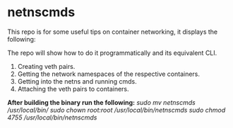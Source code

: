 # netnscmds

This repo is for some useful tips on container networking, it displays
the following:

The repo will show how to do it programmatically and its equivalent CLI.

1. Creating veth pairs.
2. Getting the network namespaces of the respective containers.
3. Getting into the netns and running cmds.
4. Attaching the veth pairs to containers.

**After building the binary run the following:**
_sudo mv netnscmds /usr/local/bin/_
_sudo chown root:root /usr/local/bin/netnscmds_
_sudo chmod 4755 /usr/local/bin/netnscmds_

